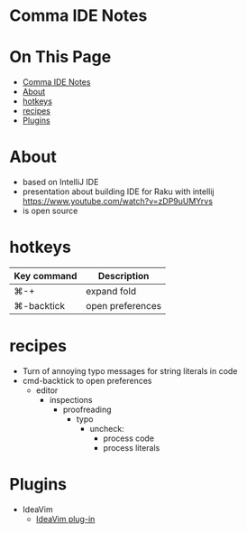 # Comma IDE Notes
 
# On This Page

- [Comma IDE Notes](#comma-ide-notes)
- [About](#about)
- [hotkeys](#hotkeys)
- [recipes](#recipes)
- [Plugins](#plugins)

# About
* based on IntelliJ IDE
* presentation about building IDE for Raku with intellij
    https://www.youtube.com/watch?v=zDP9uUMYrvs
* is open source

# hotkeys
| Key command | Description      |
|-------------|------------------|
| ⌘-+         | expand fold      |
| ⌘-backtick  | open preferences |

# recipes
* Turn of annoying typo messages for string literals in code
* cmd-backtick to open preferences
    * editor
        * inspections 
            * proofreading 
                * typo 
                    * uncheck:
                        * process code
                        * process literals

# Plugins
* IdeaVim
    * [IdeaVim plug-in](https://plugins.jetbrains.com/plugin/164-ideavim/versions)
